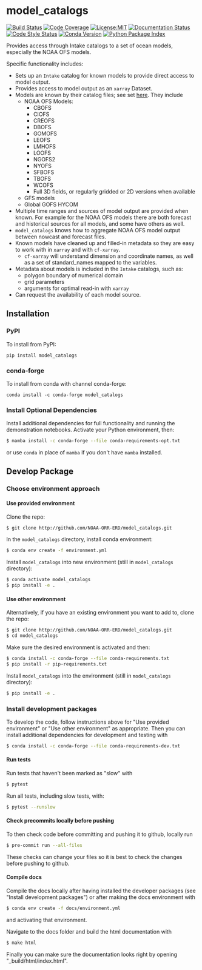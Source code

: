 model_catalogs
==============================
[![Build Status](https://img.shields.io/github/workflow/status/NOAA-ORR-ERD/model_catalogs/Tests?logo=github&style=for-the-badge)](https://github.com/NOAA-ORR-ERD/model_catalogs/actions)
[![Code Coverage](https://img.shields.io/codecov/c/github/NOAA-ORR-ERD/model_catalogs.svg?style=for-the-badge)](https://codecov.io/gh/NOAA-ORR-ERD/model_catalogs)
[![License:MIT](https://img.shields.io/badge/License-MIT-green.svg?style=for-the-badge)](https://opensource.org/licenses/MIT)
[![Documentation Status](https://img.shields.io/readthedocs/model_catalogs/latest.svg?style=for-the-badge)](https://model_catalogs.readthedocs.io/en/latest/?badge=latest)
[![Code Style Status](https://img.shields.io/github/workflow/status/NOAA-ORR-ERD/model_catalogs/linting%20with%20pre-commit?label=Code%20Style&style=for-the-badge)](https://github.com/NOAA-ORR-ERD/model_catalogs/actions)
[![Conda Version](https://img.shields.io/conda/vn/conda-forge/model_catalogs.svg?style=for-the-badge)](https://anaconda.org/conda-forge/model_catalogs)
[![Python Package Index](https://img.shields.io/pypi/v/model_catalogs.svg?style=for-the-badge)](https://pypi.org/project/model_catalogs)


Provides access through Intake catalogs to a set of ocean models, especially the NOAA OFS models.

Specific functionality includes:
* Sets up an `Intake` catalog for known models to provide direct access to model output.
* Provides access to model output as an `xarray` Dataset.
* Models are known by their catalog files; see set [here](https://github.com/NOAA-ORR-ERD/model_catalogs/tree/main/model_catalogs/catalogs/orig). They include
  * NOAA OFS Models:
    * CBOFS
    * CIOFS
    * CREOFS
    * DBOFS
    * GOMOFS
    * LEOFS
    * LMHOFS
    * LOOFS
    * NGOFS2
    * NYOFS
    * SFBOFS
    * TBOFS
    * WCOFS
    * Full 3D fields, or regularly gridded or 2D versions when available
  * GFS models
  * Global GOFS HYCOM
* Multiple time ranges and sources of model output are provided when known. For example for the NOAA OFS models there are both forecast and historical sources for all models, and some have others as well.
* `model_catalogs` knows how to aggregate NOAA OFS model output between nowcast and forecast files.
* Known models have cleaned up and filled-in metadata so they are easy to work with in `xarray` and with `cf-xarray`.
  * `cf-xarray` will understand dimension and coordinate names, as well as a set of standard_names mapped to the variables.
* Metadata about models is included in the `Intake` catalogs, such as:
  * polygon boundary of numerical domain
  * grid parameters
  * arguments for optimal read-in with `xarray`
* Can request the availability of each model source.


## Installation

### PyPI

To install from PyPI:
``` base
pip install model_catalogs
```

### conda-forge

To install from conda with channel conda-forge:
``` base
conda install -c conda-forge model_catalogs
```


### Install Optional Dependencies

Install additional dependencies for full functionality and running the demonstration notebooks. Activate your Python environment, then:

``` bash
$ mamba install -c conda-forge --file conda-requirements-opt.txt
```
or use `conda` in place of `mamba` if you don't have `mamba` installed.


## Develop Package

### Choose environment approach

#### Use provided environment

Clone the repo:
``` bash
$ git clone http://github.com/NOAA-ORR-ERD/model_catalogs.git
```

In the `model_catalogs` directory, install conda environment:
``` bash
$ conda env create -f environment.yml
```

Install `model_catalogs` into new environment (still in `model_catalogs` directory):
``` bash
$ conda activate model_catalogs
$ pip install -e .
```

#### Use other environment

Alternatively, if you have an existing environment you want to add to, clone the repo:
``` bash
$ git clone http://github.com/NOAA-ORR-ERD/model_catalogs.git
$ cd model_catalogs
```

Make sure the desired environment is activated and then:
``` bash
$ conda install -c conda-forge --file conda-requirements.txt
$ pip install -r pip-requirements.txt
```

Install `model_catalogs` into the environment (still in `model_catalogs` directory):
``` bash
$ pip install -e .
```

### Install development packages

To develop the code, follow instructions above for "Use provided environment" or "Use other environment" as appropriate. Then you can install additional dependencies for development and testing with
``` bash
$ conda install -c conda-forge --file conda-requirements-dev.txt
```


#### Run tests

Run tests that haven't been marked as "slow" with
``` bash
$ pytest
```

Run all tests, including slow tests, with:
``` bash
$ pytest --runslow
```


#### Check precommits locally before pushing

To then check code before committing and pushing it to github, locally run
``` bash
$ pre-commit run --all-files
```
These checks can change your files so it is best to check the changes before pushing to github.


#### Compile docs

Compile the docs locally after having installed the developer packages (see "Install development packages") or after making the docs environment with
``` bash
$ conda env create -f docs/environment.yml
```
and activating that environment.

Navigate to the docs folder and build the html documentation with
``` bash
$ make html
```

Finally you can make sure the documentation looks right by opening "_build/html/index.html".
